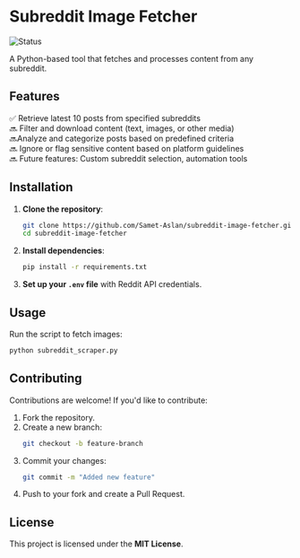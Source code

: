 # Subreddit Image Fetcher
![Status](https://img.shields.io/badge/status-in%20development-orange)

A Python-based tool that fetches and processes content from any subreddit.

## Features  
✅ Retrieve latest 10 posts from specified subreddits  
🔜 Filter and download content (text, images, or other media)  
🔜Analyze and categorize posts based on predefined criteria  
🔜 Ignore or flag sensitive content based on platform guidelines  
🔜 Future features: Custom subreddit selection, automation tools  

## Installation  
1. **Clone the repository**:  
   ```sh
   git clone https://github.com/Samet-Aslan/subreddit-image-fetcher.git
   cd subreddit-image-fetcher
   ```
2. **Install dependencies**:  
   ```sh
   pip install -r requirements.txt
   ```
3. **Set up your `.env` file** with Reddit API credentials.

## Usage  
Run the script to fetch images:  
```sh
python subreddit_scraper.py
```

## Contributing  
Contributions are welcome! If you'd like to contribute:  
1. Fork the repository.  
2. Create a new branch:  
   ```sh
   git checkout -b feature-branch
   ```
3. Commit your changes:  
   ```sh
   git commit -m "Added new feature"
   ```
4. Push to your fork and create a Pull Request.

## License  
This project is licensed under the **MIT License**.
